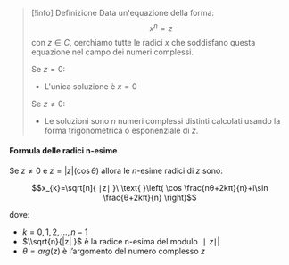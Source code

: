 >[!info] Definizione 
>Data un'equazione della forma:
$$x^n=z$$ con $z∈C$, cerchiamo tutte le radici $x$ che soddisfano questa equazione nel campo dei numeri complessi. 
>
>Se $z=0$:
>- L'unica soluzione è $x=0$
>
>Se $z\neq 0$:
>- Le soluzioni sono $n$ numeri complessi distinti calcolati usando la forma trigonometrica o esponenziale di $z$.


#### Formula delle radici n-esime
Se $z\neq 0$  e  $z=|z|(\cos\theta)$ allora le $n$-esime radici di $z$ sono:

$$x_{k}​=\sqrt[n]{ ∣z∣ }​\ \text{  }\left( \cos \frac{nθ+2kπ}{n}​+i\sin \frac{θ+2kπ}{n}​ \right)$$


dove:

- $k=0,1,2,…,n−1$
- $\\sqrt{n}{|z|  }$​ è la radice n-esima del modulo $∣z∣$|
- $θ=arg⁡(z)$ è l’argomento del numero complesso $z$